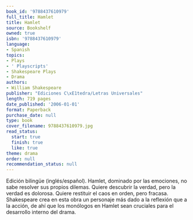 ```yaml
---
book_id: '9788437610979'
full_title: Hamlet
title: Hamlet
source: Bookshelf
owned: true
isbn: '9788437610979'
language:
- Spanish
topics:
- Plays
- ' Playscripts'
- Shakespeare Plays
- Drama
authors:
- William Shakespeare
publisher: "Ediciones C\xE1tedra/Letras Universales"
length: 719 pages
date_published: '2006-01-01'
format: Paperback
purchase_date: null
type: book
cover_filename: 9788437610979.jpg
read_status:
  start: true
  finish: true
  like: true
theme: drama
order: null
recommendation_status: null
---
```

Edición bilingüe (inglés/español).
Hamlet, dominado por las emociones, no sabe resolver sus propios dilemas. Quiere descubrir la verdad, pero la verdad es dolorosa. Quiere restituir el caos en orden, pero fracasa. Shakespeare crea en esta obra un personaje más dado a la reflexión que a la acción, de ahí que los monólogos en Hamlet sean cruciales para el desarrollo interno del drama.

